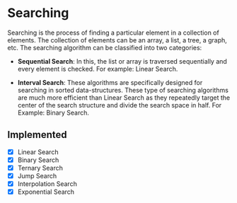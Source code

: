 # Searching

Searching is the process of finding a particular element in a collection of elements. The collection of elements can be an array, a list, a tree, a graph, etc. The searching algorithm can be classified into two categories:

- **Sequential Search**: In this, the list or array is traversed sequentially and every element is checked. For example: Linear Search.

- **Interval Search**: These algorithms are specifically designed for searching in sorted data-structures. These type of searching algorithms are much more efficient than Linear Search as they repeatedly target the center of the search structure and divide the search space in half. For Example: Binary Search.


## Implemented

- [x] Linear Search
- [x] Binary Search
- [x] Ternary Search
- [x] Jump Search
- [x] Interpolation Search
- [x] Exponential Search
